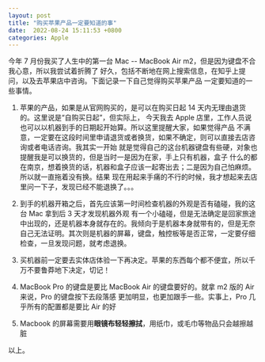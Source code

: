 ```yaml
---
layout: post
title: "购买苹果产品一定要知道的事"
date:  2022-08-24 15:11:53 +0800
categories: Apple
---
```


今年 7 月份我买了人生中的第一台 Mac -- MacBook Air m2，但是因为键盘不合我心意，所以我尝试着折腾了
好久，包括不断地在网上搜索信息，在知乎上提问，以及去苹果店中咨询。下面记录一下自己觉得购买苹果产品
一定要知道的一些事情。

1. 苹果的产品，如果是从官网购买的，是可以在购买日起 14 天内无理由退货的。这里说是“自购买日起”，但实际上，
今天我去 Apple 店里，工作人员说也可以以机器到手的日期起开始算。所以这里提醒大家，如果觉得产品
不满意，一定要在这段时间里申请退货或者换货，如果不确定，则可以直接去店咨询或者电话咨询。我其实一开始
就是觉得自己的这台机器键盘有些硬，对象也提醒我是可以换货的，但是当时一是因为在家，手上只有机器，盒子
什么的都在南京，想着换货的话，机器和盒子应该一起寄出去；二是因为自己怕麻烦。所以就一直拖着没有换。结果
现在用起来手痛的不行的时候，我才想起来去店里问一下子，发现已经不能退换了。。。

2. 到手的机器开箱之后，首先应该第一时间检查机器的外观是否有磕碰，我的这台 Mac 拿到后 3 天才发现机器外观
有一个小磕碰，但是无法确定是回家旅途中出现的，还是机器本身就存在的。我倾向于是机器本身就带有的，但是无奈
自己无法证明。其次则是机器的屏幕，键盘，触控板等是否正常，一定要仔细检查，一旦发现问题，就考虑退换。

3. 买机器前一定要去实体店体验一下再决定。苹果的东西每个都不便宜，所以千万不要鲁莽地下决定，切记！

4. MacBook Pro 的键盘是要比 MacBook Air 的键盘要好的。就拿 m2 版的 Air 来说，Pro 的键盘按下去段落感
更加明显，也更加跟手一些。实事上，Pro 几乎所有的配置都是要比 Air 的好

5. Macbook 的屏幕需要用**眼镜布轻轻擦拭**，用纸巾，或毛巾等物品只会越擦越脏

以上。
